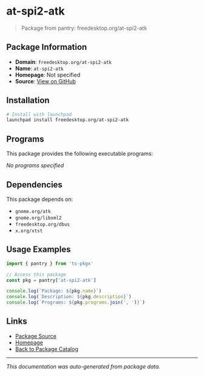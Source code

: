 # at-spi2-atk

> Package from pantry: freedesktop.org/at-spi2-atk

## Package Information

- **Domain**: `freedesktop.org/at-spi2-atk`
- **Name**: `at-spi2-atk`
- **Homepage**: Not specified
- **Source**: [View on GitHub](https://github.com/pkgxdev/pantry/tree/main/projects/freedesktop.org/at-spi2-atk/package.yml)

## Installation

```bash
# Install with launchpad
launchpad install freedesktop.org/at-spi2-atk
```

## Programs

This package provides the following executable programs:

*No programs specified*

## Dependencies

This package depends on:

- `gnome.org/atk`
- `gnome.org/libxml2`
- `freedesktop.org/dbus`
- `x.org/xtst`

## Usage Examples

```typescript
import { pantry } from 'ts-pkgx'

// Access this package
const pkg = pantry['at-spi2-atk']

console.log(`Package: ${pkg.name}`)
console.log(`Description: ${pkg.description}`)
console.log(`Programs: ${pkg.programs.join(', ')}`)
```

## Links

- [Package Source](https://github.com/pkgxdev/pantry/tree/main/projects/freedesktop.org/at-spi2-atk/package.yml)
- [Homepage](#)
- [Back to Package Catalog](../../../package-catalog.md)

---

*This documentation was auto-generated from package data.*
